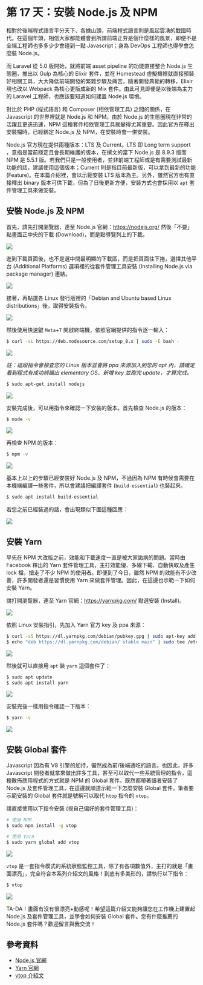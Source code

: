 # 第 17 天：安裝 Node.js 及 NPM

相對於後端程式語言平分天下、各據山頭，前端程式語言則是風起雲湧的戰國時代。在這個年頭，相信大家都能體會到所謂前端正夯是個什麼樣的風景，即便不是全端工程師也多多少少會碰到一點 Javascript；身為 DevOps 工程師也得學會怎麼裝 Node.js。

而 Laravel 從 5.0 版開始，就將前端 asset pipeline 的功能直接整合 Node.js 生態圈，推出以 Gulp 為核心的 Elixir 套件，並在 Homestead 虛擬機裡就直接預裝好相關工具，大大降低前端開發的繁雜步驟及痛苦。隨著開發典範的轉移，Elixir 現也改以 Webpack 為核心更版成新的 Mix 套件。由此可見即便是以後端為主力的 Laravel 工程師，也應該要知道如何建置 Node.js 環境。

對比於 PHP (程式語言) 和 Composer (相依管理工具) 之間的關係，在 Javascript 的世界裡就是 Node.js 和 NPM。由於 Node.js 的生態圈現在非常的活躍且更迭迅速，NPM 這種套件相依管理工具就變得尤其重要。因此官方在釋出安裝檔時，已經綁定 Node.js 及 NPM，在安裝時會一併安裝。

Node.js 官方現在提供兩種版本：LTS 及 Current。LTS 即 Long term support ，意指是當前穩定且會長期維護的版本，在撰文的當下 Node.js 是 8.9.3 版而 NPM 是 5.5.1 版。若我們只是一般使用者，並非前端工程師或是有需要測試最新功能的話，建議使用這個版本；Current 則是指目前最新版，可以拿到最新的功能 (Feature)。在本篇介紹裡，會以示範安裝 LTS 版本為主。另外，雖然官方也有直接釋出 binary 版本可供下載，但為了日後更新方便，安裝方式也會採用以 `apt` 套件管理工具來做安裝。

## 安裝 Node.js 及 NPM

首先，請先打開瀏覽器，連至 Node.js 官網：https://nodejs.org/ 然後「不要」點畫面正中央的下載 (Download)，而是點導覽列上的下載。

![](assets/day-17/nodejs-step1.png)

進到下載頁面後，也不是選中間最明顯的下載區，而是把頁面往下捲，選擇其他平台 (Additional Platforms) 選項裡的從套件管理工具安裝 (Installing Node.js via package manager) 連結。

![](assets/day-17/nodejs-step2.png)

接著，再點選各 Linux 發行版裡的「Debian and Ubuntu based Linux distributions」後，取得安裝指令。

![](assets/day-17/nodejs-step3.png)

然後使用快速鍵 `Meta`+`T` 開啟終端機，依照官網提供的指令逐一輸入：

```bash
$ curl -sL https://deb.nodesource.com/setup_8.x | sudo -E bash -
```

![](assets/day-17/nodejs-step4.png)

*註：這段指令會檢查您的 Linux 版本並會將 ppa 來源加入到您的 apt 內，請確定看到程式有成功辨識出 elementary OS、新增 key 並跑完 update，才算完成。*

```bash
$ sudo apt-get install nodejs
```

![](assets/day-17/nodejs-step5.png)

安裝完成後，可以用指令來確認一下安裝的版本。首先檢查 Node.js 的版本：

```bash
$ node -v
```

![](assets/day-17/nodejs-step6.png)

再檢查 NPM 的版本：

```bash
$ npm -v
```

![](assets/day-17/nodejs-step7.png)

基本上以上的步驟已經安裝好 Node.js 及 NPM，不過因為 NPM 有時候會需要在本機端編譯一些套件，所以會建議把編譯套件 (`build-essential`) 也裝起來。

```bash
$ sudo apt install build-essential
```

若您之前已經裝過的話，會出現類似下圖這種回應：

![](assets/day-17/nodejs-step8.png)

## 安裝 Yarn

早先在 NPM 大改版之前，效能和下載速度一直是被大家詬病的問題。當時由 Facebook 釋出的 Yarn 套件管理工具，主打效能優、多線下載、自動快取及產生 lock 檔，搶走了不少 NPM 的使用者。即便到了今日，雖然 NPM 的效能有不少改善，許多開發者還是習慣使用 Yarn 來做套件管理。因此，在這邊也示範一下如何安裝 Yarn。

請打開瀏覽器，連至 Yarn 官網：https://yarnpkg.com/ 點選安裝 (Install)。

![](assets/day-17/yarn-step1.png)

依照 Linux 安裝指引，先加入 Yarn 官方 key 及 ppa 來源：

```bash
$ curl -sS https://dl.yarnpkg.com/debian/pubkey.gpg | sudo apt-key add -
$ echo "deb https://dl.yarnpkg.com/debian/ stable main" | sudo tee /etc/apt/sources.list.d/yarn.list
```

![](assets/day-17/yarn-step2.png)

然後就可以直接用 `apt` 裝 `yarn` 這個套件了：

```bash
$ sudo apt update
$ sudo apt install yarn
```

![](assets/day-17/yarn-step3.png)

安裝完後一樣用指令確認一下版本：

```bash
$ yarn -v
```

![](assets/day-17/yarn-step4.png)

## 安裝 Global 套件

Javascript 因為有 V8 引擎的加持，儼然成為前/後端通吃的語言。也因此，許多 Javascript 開發者就拿來做出許多工具，甚至可以取代一些系統管理的指令，這種散佈應用程式的方式就是 NPM 的 Global 套件。既然都帶著讀者安裝了 Node.js 及套件管理工具，在這邊就順道示範一下怎麼安裝 Global 套件。筆者要示範安裝的 Global 套件就是號稱可以取代 `htop` 指令的 `vtop`。

請直接使用以下指令安裝 (視自己偏好的套件管理工具)：

```bash
# 使用 NPM
$ sudo npm install -g vtop

# 使用 Yarn
$ sudo yarn global add vtop
```

![](assets/day-17/vtop-step1.png)

`vtop` 是一套指令模式的系統狀態監控工具，除了有各項數值外，主打的就是「畫面漂亮」，完全符合本系列介紹文的風格！到底有多美形的，請執行以下指令：

```bash
$ vtop
```

![](assets/day-17/vtop-step2.png)

TA-DA！畫面有沒有很漂亮+動感呢！希望這篇介紹文能夠讓您在工作機上建置起 Node.js 及套件管理工具，並學會如何安裝 Global 套件。您有什麼推薦的 Node.js 套件嗎？歡迎留言與我交流！

## 參考資料

* [Node.js 官網](https://nodejs.org/)
* [Yarn 官網](https://yarnpkg.com/)
* [vtop 介紹文](https://parall.ax/blog/view/3071/introducing-vtop-a-terminal-activity-monitor-in-node-js)

